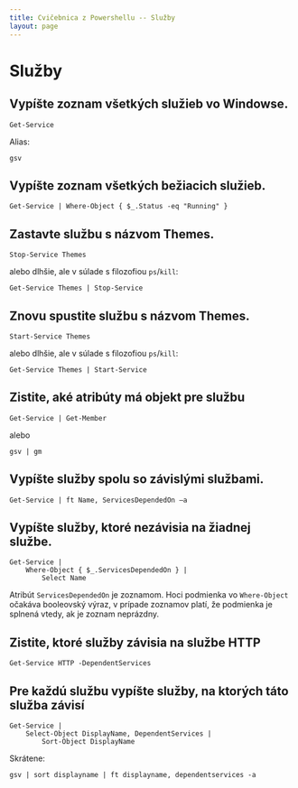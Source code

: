 ```yaml
---
title: Cvičebnica z Powershellu -- Služby
layout: page
---
```


Služby
=======
Vypíšte zoznam všetkých služieb vo Windowse.
--------------------------------------------

	Get-Service

Alias:

	gsv

Vypíšte zoznam všetkých bežiacich služieb.
-------------------------------------------

	Get-Service | Where-Object { $_.Status -eq "Running" }

Zastavte službu s názvom Themes.
--------------------------------

	Stop-Service Themes

alebo dlhšie, ale v súlade s filozofiou `ps`/`kill`:

	Get-Service Themes | Stop-Service

Znovu spustite službu s názvom Themes.
-------------------------------------------

	Start-Service Themes

alebo dlhšie, ale v súlade s filozofiou `ps`/`kill`:

	Get-Service Themes | Start-Service

Zistite, aké atribúty má objekt pre službu
-------------------------------------------

	Get-Service | Get-Member

alebo

	gsv | gm

Vypíšte služby spolu so závislými službami.
-------------------------------------------

	Get-Service | ft Name, ServicesDependedOn –a

Vypíšte služby, ktoré nezávisia na žiadnej službe.
-------------------------------------------

	Get-Service | 
	    Where-Object { $_.ServicesDependedOn } | 
	        Select Name

Atribút `ServicesDependedOn` je zoznamom. Hoci podmienka vo `Where-Object`
očakáva booleovský výraz, v prípade zoznamov platí, že podmienka je
splnená vtedy, ak je zoznam neprázdny.

Zistite, ktoré služby závisia na službe HTTP
-------------------------------------------

	Get-Service HTTP -DependentServices

Pre každú službu vypíšte služby, na ktorých táto služba závisí
-------------------------------------------

	Get-Service | 
	    Select-Object DisplayName, DependentServices | 
	        Sort-Object DisplayName

Skrátene:

    gsv | sort displayname | ft displayname, dependentservices -a        

